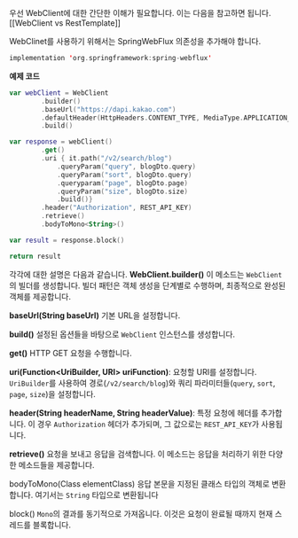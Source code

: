 우선 WebClient에 대한 간단한 이해가 필요합니다. 
이는 다음을 참고하면 됩니다. 
[[WebClient vs RestTemplate]]

WebClinet를 사용하기 위해서는 SpringWebFlux 의존성을 추가해야 합니다.
```kotlin
implementation 'org.springframework:spring-webflux'
```

**예제 코드**
```kotlin
var webClient = WebClient
		.builder()
		.baseUrl("https://dapi.kakao.com")
		.defaultHeader(HttpHeaders.CONTENT_TYPE, MediaType.APPLICATION_JSON_VALUE)
		.build()

var response = webClient()
		.get()
		.uri { it.path("/v2/search/blog")
			.queryParam("query", blogDto.query)
			.queryParam("sort", blogDto.query)
			.queryparam("page", blogDto.page)
			.queryParam("size", blogDto.size)
			.build()}
		.header("Authorization", REST_API_KEY)
		.retrieve()
		.bodyToMono<String>()

var result = response.block()

return result
```

각각에 대한 설명은 다음과 같습니다.
**WebClient.builder()**
    이 메소드는 `WebClient`의 빌더를 생성합니다. 빌더 패턴은 객체 생성을 단계별로 수행하며, 최종적으로 완성된 객체를 제공합니다.

**baseUrl(String baseUrl)**
	기본 URL을 설정합니다.

**build()**
	설정된 옵션들을 바탕으로 `WebClient` 인스턴스를 생성합니다.

**get()**
	HTTP GET 요청을 수행합니다.

**uri(Function<UriBuilder, URI> uriFunction)**:
	 요청할 URI를 설정합니다. `UriBuilder`를 사용하여 경로(`/v2/search/blog`)와 쿼리 파라미터들(`query`, `sort`, `page`, `size`)을 설정합니다.

**header(String headerName, String headerValue)**:
	특정 요청에 헤더를 추가합니다. 이 경우 `Authorization` 헤더가 추가되며, 그 값으로는 `REST_API_KEY`가 사용됩니다.

 **retrieve()**
	 요청을 보내고 응답을 검색합니다. 이 메소드는 응답을 처리하기 위한 다양한 메소드들을 제공합니다.

bodyToMono(Class<T> elementClass)
	응답 본문을 지정된 클래스 타입의 객체로 변환합니다. 여기서는 `String` 타입으로 변환됩니다

block()
	`Mono`의 결과를 동기적으로 가져옵니다. 이것은 요청이 완료될 때까지 현재 스레드를 블록합니다.

